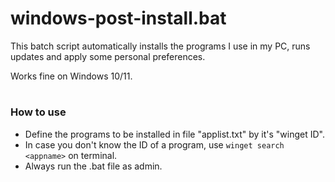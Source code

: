 # windows-post-install.bat

This batch script automatically installs the programs I use in my PC, runs updates and apply some personal preferences.

Works fine on Windows 10/11.

#
### How to use
* Define the programs to be installed in file "applist.txt" by it's "winget ID". 
* In case you don't know the ID of a program, use ```winget search <appname>``` on terminal.
* Always run the .bat file as admin.
